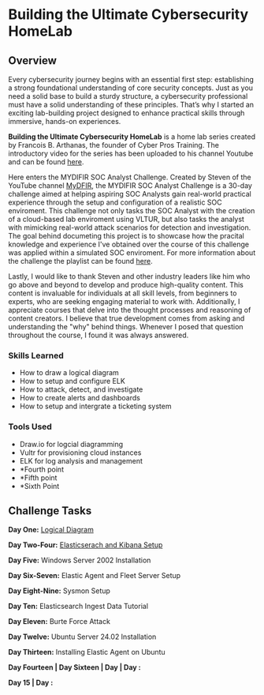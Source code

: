 # Building the Ultimate Cybersecurity HomeLab

## Overview

Every cybersecurity journey begins with an essential first step: establishing a strong foundational understanding of core security concepts. Just as you need a solid base to build a sturdy structure, a cybersecurity professional must have a solid understanding of these principles. That’s why I started an exciting lab-building project designed to enhance practical skills through immersive, hands-on experiences.

**Building the Ultimate Cybersecurity HomeLab** is a home lab series created by Francois B. Arthanas, the founder of Cyber Pros Training. The introductory video for the series has been uploaded to his channel Youtube and can be found <a href="https://www.youtube.com/watch?v=KTuzRKmdmlQ">here</a>.

Here enters the MYDIFIR SOC Analyst Challenge. Created by Steven of the YouTube channel <a href="https://www.youtube.com/@MyDFIR">MyDFIR</a>, the MYDIFIR SOC Analyst Challenge is a 30-day challenge aimed at helping aspiring SOC Analysts gain real-world practical experience through the setup and configuration of a realistic SOC enviroment. This challenge not only tasks the SOC Analyst with the creation of a cloud-based lab enviroment using VLTUR, but also tasks the analyst with mimicking real-world attack scenarios for detection and investigation. The goal behind documeting this project is to showcase how the pracital knowledge and experience I've obtained over the course of this challenge was applied within a simulated SOC enviroment. For more information about the challenge the playlist can be found <a href="https://www.youtube.com/watch?v=W3ExS2m6B24&list=PLG6KGSNK4PuBb0OjyDIdACZnb8AoNBeq6&index=1">here</a>.

Lastly, I would like to thank Steven and other industry leaders like him who go above and beyond to develop and produce high-quality content. This content is invaluable for individuals at all skill levels, from beginners to experts, who are seeking engaging material to work with. Additionally, I appreciate courses that delve into the thought processes and reasoning of content creators. I believe that true development comes from asking and understanding the "why" behind things. Whenever I posed that question throughout the course, I found it was always answered.

### Skills Learned

- How to draw a logical diagram
- How to setup and configure ELK
- How to attack, detect, and investigate
- How to create alerts and dashboards
- How to setup and intergrate a ticketing system

### Tools Used

- Draw.io for logcial diagramming
- Vultr for provisioning cloud instances
- ELK for log analysis and management
- *Fourth point
- *Fifth point
- *Sixth Point

## Challenge Tasks
**Day One:** <a href="https://github.com/marcietolbert/MYDFIR-SOC-Analyst-Challenge/blob/main/Pages/Logical-Diagram.md">Logical Diagram</a>

**Day Two-Four:** <a href="https://github.com/marcietolbert/MYDFIR-SOC-Analyst-Challenge/blob/main/Pages/Elasticserach-and-Kibana-Setup.md">Elasticserach and Kibana Setup</a>

**Day Five:** Windows Server 2002 Installation

**Day Six-Seven:** Elastic Agent and Fleet Server Setup

**Day Eight-Nine:** Sysmon Setup

**Day Ten:** Elasticsearch Ingest Data Tutorial

**Day Eleven:** Burte Force Attack

**Day Twelve:** Ubuntu Server 24.02 Installation

**Day Thirteen:** Installing Elastic Agent on Ubuntu

**Day Fourteen | Day Sixteen | Day | Day :** 

**Day 15 | Day :**
